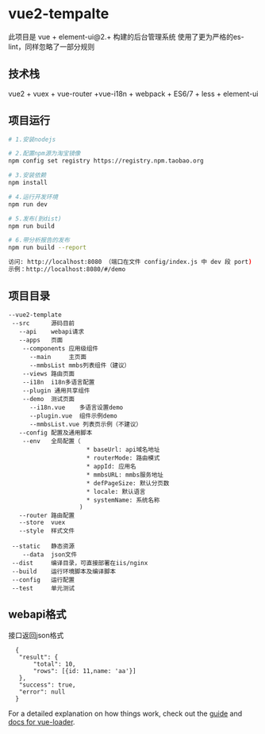 # vue2-tempalte

此项目是 vue + element-ui@2.+ 构建的后台管理系统
使用了更为严格的es-lint，同样忽略了一部分规则

## 技术栈

vue2 + vuex + vue-router +vue-i18n + webpack + ES6/7 + less + element-ui


## 项目运行


``` bash
# 1.安装nodejs

# 2.配置npm源为淘宝镜像
npm config set registry https://registry.npm.taobao.org

# 3.安装依赖
npm install

# 4.运行开发环境
npm run dev

# 5.发布(到dist)
npm run build

# 6.带分析报告的发布
npm run build --report

访问: http://localhost:8080 （端口在文件 config/index.js 中 dev 段 port)
示例：http://localhost:8080/#/demo

```

## 项目目录

```
--vue2-template
 --src      源码目前
   --api    webapi请求
   --apps   页面
    --components 应用级组件
      --main     主页面
      --mmbsList mmbs列表组件（建议）
    --views 路由页面
    --i18n  i18n多语言配置
    --plugin 通用共享组件
    --demo  测试页面
      --i18n.vue    多语言设置demo
      --plugin.vue  组件示例demo
      --mmbsList.vue 列表页示例（不建议）
   --config 配置及通用脚本
    --env   全局配置（
                      * baseUrl: api域名地址
                      * routerMode: 路由模式
                      * appId: 应用名
                      * mmbsURL: mmbs服务地址
                      * defPageSize: 默认分页数
                      * locale: 默认语言
                      * systemName: 系统名称
                    )
   --router 路由配置
   --store  vuex
   --style  样式文件
   
 --static   静态资源
    --data  json文件
 --dist     编译目录，可直接部署在iis/nginx
 --build    运行环境脚本及编译脚本
 --config   运行配置
 --test     单元测试
 ```
 
 ## webapi格式
 接口返回json格式
 ```
   {
    "result": {
        "total": 10,
        "rows": [{id: 11,name: 'aa'}]
    },
    "success": true,
    "error": null
   }
 ```
 
For a detailed explanation on how things work, check out the [guide](http://vuejs-templates.github.io/webpack/) and [docs for vue-loader](http://vuejs.github.io/vue-loader).
